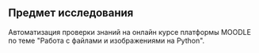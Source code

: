 ## Предмет исследования
Автоматизация проверки знаний на онлайн курсе платформы MOODLE по теме "Работа с файлами и изображениями на Python".